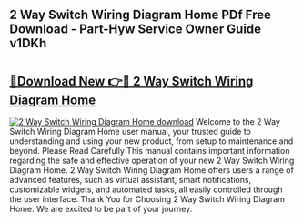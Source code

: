 ## 2 Way Switch Wiring Diagram Home PDf Free Download - Part-Hyw Service Owner Guide v1DKh

# <h2><a href="http://dfh99c9.blite.top/?on=2+Way+Switch+Wiring+Diagram+Home">🔗Download New 👉🔴 2 Way Switch Wiring Diagram Home</a></h2>

[![2 Way Switch Wiring Diagram Home download](https://i.imgur.com/lujVjoI.png)](http://dfh99c9.blite.top/?on=2+Way+Switch+Wiring+Diagram+Home)
Welcome to the 2 Way Switch Wiring Diagram Home user manual, your trusted guide to understanding and using your new product, from setup to maintenance and beyond. Please Read Carefully This manual contains important information regarding the safe and effective operation of your new 2 Way Switch Wiring Diagram Home. 2 Way Switch Wiring Diagram Home offers users a range of advanced features, such as virtual assistant, smart notifications, customizable widgets, and automated tasks, all easily controlled through the user interface. Thank You for Choosing 2 Way Switch Wiring Diagram Home. We are excited to be part of your journey.
